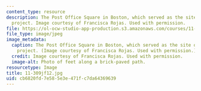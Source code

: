 ```yaml
---
content_type: resource
description: The Post Office Square in Boston, which served as the site of a student's
  project. Image courtesy of Francisca Rojas. Used with permission.
file: https://ol-ocw-studio-app-production.s3.amazonaws.com/courses/11-309j-sensing-place-photography-as-inquiry-fall-2012/cb6820fd7e585e3e471fc7da64369639_11-309jf12.jpg
file_type: image/jpeg
image_metadata:
  caption: The Post Office Square in Boston, which served as the site of a student's
    project. (Image courtesy of Francisca Rojas. Used with permission.)
  credit: Image courtesy of Francisca Rojas. Used with permission.
  image-alt: Photo of feet along a brick-paved path.
resourcetype: Image
title: 11-309jf12.jpg
uid: cb6820fd-7e58-5e3e-471f-c7da64369639
---
```

